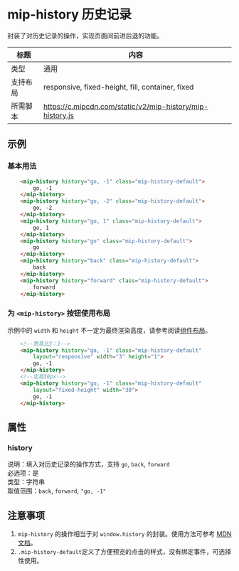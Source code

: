 # mip-history 历史记录

封装了对历史记录的操作，实现页面间前进后退的功能。

标题|内容
----|----
类型|通用
支持布局|responsive, fixed-height, fill, container, fixed
所需脚本|https://c.mipcdn.com/static/v2/mip-history/mip-history.js

## 示例

### 基本用法
```html
	<mip-history history="go, -1" class="mip-history-default">
		go, -1
	</mip-history>
	<mip-history history="go, -2" class="mip-history-default">
		go, -2
	</mip-history>
	<mip-history history="go, 1" class="mip-history-default">
		go, 1
	</mip-history>
	<mip-history history="go" class="mip-history-default">
		go
	</mip-history>
	<mip-history history="back" class="mip-history-default">
		back
	</mip-history>
	<mip-history history="forward" class="mip-history-default">
		forward
	</mip-history>
```

### 为 `<mip-history>` 按钮使用布局

示例中的 `width` 和 `height` 不一定为最终渲染高度，请参考阅读[组件布局](/doc/3-widget/11-widget-layout.html)。

```html
	<!--宽高比3：1-->
	<mip-history history="go, -1" class="mip-history-default"
		layout="responsive" width="3" height="1">
		go, -1
	</mip-history>
	<!--定高30px-->
	<mip-history history="go, -1" class="mip-history-default"
		layout="fixed-height" width="30">
		go, -1
	</mip-history>
```

## 属性

### history

说明：填入对历史记录的操作方式，支持 `go`, `back`, `forward`  
必选项：是  
类型：字符串  
取值范围：`back`, `forward`, `"go, -1"`

## 注意事项
1. `mip-history` 的操作相当于对 `window.history` 的封装。使用方法可参考 [MDN 文档](https://developer.mozilla.org/zh-CN/docs/Web/API/History)。
2. `.mip-history-default`定义了方便预览的点击的样式，没有绑定事件，可选择性使用。
